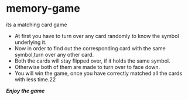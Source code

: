 # memory-game
its a matching card game
* At first you have to turn over any card randomly to know the symbol underlying it.
* Now in order to find out the corresponding card with the same symbol,turn over any other card.
* Both the cards will stay flipped over, if it holds the same symbol.
* Otherwise both of them are made to turn over to face down.
* You will win the game, once you have correctly matched all the cards with less time.22

***Enjoy the game***
